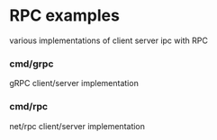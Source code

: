 # RPC examples
various implementations of client server ipc with RPC

### cmd/grpc
gRPC client/server implementation

### cmd/rpc
net/rpc client/server implementation